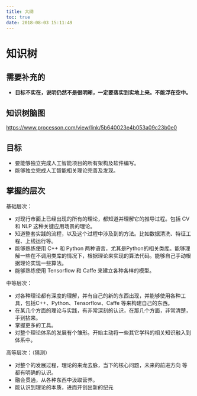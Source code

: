 ```yaml
---
title: 大纲
toc: true
date: 2018-08-03 15:11:49
---
```

# 知识树

## 需要补充的

* **目标不实在，说明仍然不是很明晰，一定要落实到实地上来。不能浮在空中。**

## 知识树脑图

https://www.processon.com/view/link/5b640023e4b053a09c23b0e0

## 目标

* 要能够独立完成人工智能项目的所有架构及软件编写。
* 能够独立完成人工智能相关理论完善及发现。




## 掌握的层次


基础层次：


* 对现行市面上已经出现的所有的理论，都知道并理解它的推导过程。包括 CV 和 NLP 这种关键应用场景的理论。
* 知道整套实践的流程，以及这个过程中涉及到的方法。比如数据清洗、特征工程、上线运行等。
* 能够熟练使用 C++ 和 Python 两种语言，尤其是Python的相关类库。能够理解一些在不调用类库的情况下，根据理论来实现的算法代码。能够自己手动根据理论实现一些算法。
* 能够熟练使用 Tensorflow 和 Caffe 来建立各种各样的模型。


中等层次：


* 对各种理论都有深度的理解，并有自己的新的东西出现，并能够使用各种工具，包括C++、Python、Tensorflow、Caffe 等来构建自己的东西。
* 在某几个方面的理论与实践，有非常深刻的认识，在那几个方面，非常清楚，手到拈来。
* 掌握更多的工具。
* 对整个理论体系的发展有个雏形。开始主动将一些其它学科的相关知识融入到体系中。


高等层次：（猜测）


* 对整个的发展过程，理论的来龙去脉，当下的核心问题，未来的前进方向 等 都有明确的认识。
* 融会贯通，从各种东西中汲取营养。
* 能认识到理论的本质，进而开创出新的纪元
